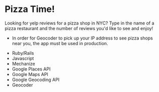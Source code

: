 # Pizza Time!

Looking for yelp reviews for a pizza shop in NYC? Type in the name of a pizza restaurant and the number of reviews you'd like to see and enjoy!

- In order for Geocoder to pick up your IP address to see pizza shops near you, the app must be used in production.

* Ruby/Rails
* Javascript
* Mechanize
* Google Places API
* Google Maps API
* Google Geocoding API
* Geocoder
